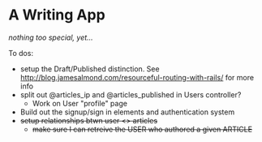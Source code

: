 # A Writing App
*nothing too special, yet...*

To dos:
* setup the Draft/Published distinction. See
	http://blog.jamesalmond.com/resourceful-routing-with-rails/
	for more info
* split out @articles_ip and @articles_published in Users controller?
	* Work on User "profile" page
* Build out the signup/sign in elements and authentication system
* ~~setup relationships btwn user <> articles~~
	* ~~make sure I can retreive the USER who authored a given ARTICLE~~
